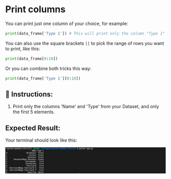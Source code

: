 # Print columns

You can print just one column of your choice, for example:

```python
print(data_frame['Type 1']) # This will print only the column "Type 1"
```

You can also use the square brackets `[]` to pick the range of rows you want to print, like this:

```python
print(data_frame[0:10])
```

Or you can combine both tricks this way:

```python
print(data_frame['Type 1'][0:10])
```

## 📝 Instructions:

1. Print only the columns 'Name' and 'Type' from your Dataset, and only the first 5 elements.

## Expected Result:

Your terminal should look like this:

![print file](../../assets/07-print-columns.png)

